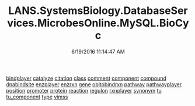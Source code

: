 ﻿---
title: LANS.SystemsBiology.DatabaseServices.MicrobesOnline.MySQL.BioCyc
date: 6/19/2016 11:14:47 AM
---

[bindplayer](T-LANS.SystemsBiology.DatabaseServices.MicrobesOnline.MySQL.BioCyc.bindplayer.html)
[catalyze](T-LANS.SystemsBiology.DatabaseServices.MicrobesOnline.MySQL.BioCyc.catalyze.html)
[citation](T-LANS.SystemsBiology.DatabaseServices.MicrobesOnline.MySQL.BioCyc.citation.html)
[class](T-LANS.SystemsBiology.DatabaseServices.MicrobesOnline.MySQL.BioCyc.class.html)
[comment](T-LANS.SystemsBiology.DatabaseServices.MicrobesOnline.MySQL.BioCyc.comment.html)
[component](T-LANS.SystemsBiology.DatabaseServices.MicrobesOnline.MySQL.BioCyc.component.html)
[compound](T-LANS.SystemsBiology.DatabaseServices.MicrobesOnline.MySQL.BioCyc.compound.html)
[dnabindsite](T-LANS.SystemsBiology.DatabaseServices.MicrobesOnline.MySQL.BioCyc.dnabindsite.html)
[enzplayer](T-LANS.SystemsBiology.DatabaseServices.MicrobesOnline.MySQL.BioCyc.enzplayer.html)
[enzrxn](T-LANS.SystemsBiology.DatabaseServices.MicrobesOnline.MySQL.BioCyc.enzrxn.html)
[gene](T-LANS.SystemsBiology.DatabaseServices.MicrobesOnline.MySQL.BioCyc.gene.html)
[objtobindrxn](T-LANS.SystemsBiology.DatabaseServices.MicrobesOnline.MySQL.BioCyc.objtobindrxn.html)
[pathway](T-LANS.SystemsBiology.DatabaseServices.MicrobesOnline.MySQL.BioCyc.pathway.html)
[pathwayplayer](T-LANS.SystemsBiology.DatabaseServices.MicrobesOnline.MySQL.BioCyc.pathwayplayer.html)
[position](T-LANS.SystemsBiology.DatabaseServices.MicrobesOnline.MySQL.BioCyc.position.html)
[promoter](T-LANS.SystemsBiology.DatabaseServices.MicrobesOnline.MySQL.BioCyc.promoter.html)
[protein](T-LANS.SystemsBiology.DatabaseServices.MicrobesOnline.MySQL.BioCyc.protein.html)
[reaction](T-LANS.SystemsBiology.DatabaseServices.MicrobesOnline.MySQL.BioCyc.reaction.html)
[regulon](T-LANS.SystemsBiology.DatabaseServices.MicrobesOnline.MySQL.BioCyc.regulon.html)
[rxnplayer](T-LANS.SystemsBiology.DatabaseServices.MicrobesOnline.MySQL.BioCyc.rxnplayer.html)
[synonym](T-LANS.SystemsBiology.DatabaseServices.MicrobesOnline.MySQL.BioCyc.synonym.html)
[tu](T-LANS.SystemsBiology.DatabaseServices.MicrobesOnline.MySQL.BioCyc.tu.html)
[tu_component](T-LANS.SystemsBiology.DatabaseServices.MicrobesOnline.MySQL.BioCyc.tu_component.html)
[type](T-LANS.SystemsBiology.DatabaseServices.MicrobesOnline.MySQL.BioCyc.type.html)
[vimss](T-LANS.SystemsBiology.DatabaseServices.MicrobesOnline.MySQL.BioCyc.vimss.html)
